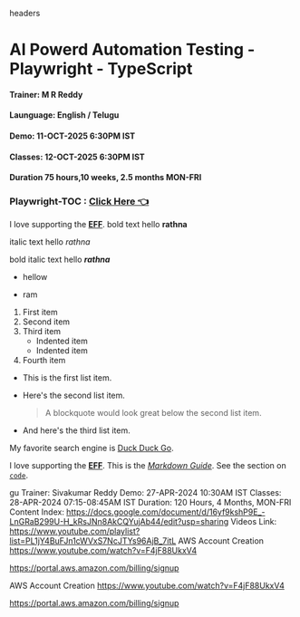  headers 

# AI Powerd Automation Testing - Playwright - TypeScript
#### Trainer: M R Reddy
#### Launguage: English / Telugu
#### Demo: 11-OCT-2025 6:30PM IST
#### Classes: 12-OCT-2025 6:30PM IST
#### Duration 75 hours,10 weeks, 2.5 months MON-FRI
### Playwright-TOC : **[Click Here 👈 ](https://docs.google.com/document/d/1l2MMuH3kQXiBU0GuTPg-_fjDlWBwJdM2/edit)**

I love supporting the **[EFF](https://eff.org)**.
bold text
 hello **rathna**

 italic  text
 hello *rathna*


 bold italic  text
 hello ***rathna***

 * hellow
 - ram


 1. First item
2. Second item
3. Third item
    - Indented item
    - Indented item
4. Fourth item


* This is the first list item.
* Here's the second list item.

    > A blockquote would look great below the second list item.

* And here's the third list item.


My favorite search engine is [Duck Duck Go](https://duckduckgo.com "The best search engine for privacy").


I love supporting the **[EFF](https://eff.org)**.
This is the *[Markdown Guide](https://www.markdownguide.org)*.
See the section on [`code`](#code).

gu
Trainer: Sivakumar Reddy
Demo: 27-APR-2024 10:30AM IST
Classes: 28-APR-2024 07:15-08:45AM IST
Duration: 120 Hours, 4 Months, MON-FRI
Content Index: https://docs.google.com/document/d/16yf9kshP9E_-LnGRaB299U-H_kRsJNn8AkCQYujAb44/edit?usp=sharing
Videos Link: https://www.youtube.com/playlist?list=PL1jY4BuFJn1cWVxS7NcJTYs96AjB_7itL
AWS Account Creation
https://www.youtube.com/watch?v=F4jF88UkxV4

https://portal.aws.amazon.com/billing/signup

AWS Account Creation
https://www.youtube.com/watch?v=F4jF88UkxV4

https://portal.aws.amazon.com/billing/signup